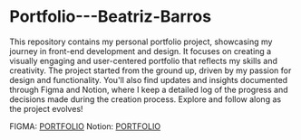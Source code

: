 # Portfolio---Beatriz-Barros

This repository contains my personal portfolio project, showcasing my journey in front-end development and design. It focuses on creating a visually engaging and user-centered portfolio that reflects my skills and creativity. The project started from the ground up, driven by my passion for design and functionality. You'll also find updates and insights documented through Figma and Notion, where I keep a detailed log of the progress and decisions made during the creation process. Explore and follow along as the project evolves!

FIGMA: [PORTFOLIO](https://www.figma.com/design/3g584cxRV4yniVIzKhXCN8/PORTFOLIO?node-id=0-1&t=sli2KlYGkSRpaWoT-1)
Notion: [PORTFOLIO](https://www.notion.so/Portfolio-ea90b15dc96748aeb069131d17b4bf2f?pvs=4)

